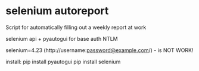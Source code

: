 # selenium autoreport
Script for automatically filling out a weekly report at work

selenium api + pyautogui for base auth NTLM

selenium=4.23
(http://username:password@example.com/) - is NOT WORK!


install:
pip install pyautogui
pip install selenium
